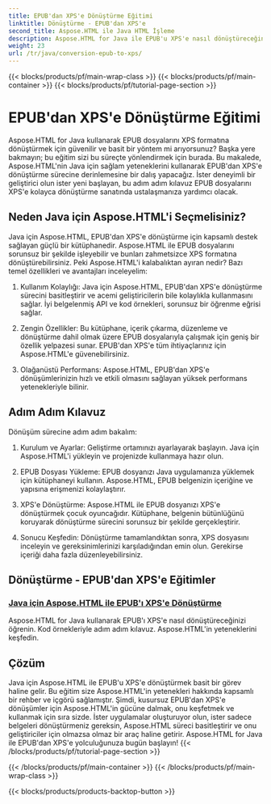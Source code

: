 ```yaml
---
title: EPUB'dan XPS'e Dönüştürme Eğitimi
linktitle: Dönüştürme - EPUB'dan XPS'e
second_title: Aspose.HTML ile Java HTML İşleme
description: Aspose.HTML for Java ile EPUB'u XPS'e nasıl dönüştüreceğinizi öğrenin. Bu eğitimlerde Aspose.HTML'in yeteneklerini keşfederek adım adım bir kılavuz ve kod örnekleri edinin.
weight: 23
url: /tr/java/conversion-epub-to-xps/
---
```


{{< blocks/products/pf/main-wrap-class >}}
{{< blocks/products/pf/main-container >}}
{{< blocks/products/pf/tutorial-page-section >}}

# EPUB'dan XPS'e Dönüştürme Eğitimi


Aspose.HTML for Java kullanarak EPUB dosyalarını XPS formatına dönüştürmek için güvenilir ve basit bir yöntem mi arıyorsunuz? Başka yere bakmayın; bu eğitim sizi bu süreçte yönlendirmek için burada. Bu makalede, Aspose.HTML'nin Java için sağlam yeteneklerini kullanarak EPUB'dan XPS'e dönüştürme sürecine derinlemesine bir dalış yapacağız. İster deneyimli bir geliştirici olun ister yeni başlayan, bu adım adım kılavuz EPUB dosyalarını XPS'e kolayca dönüştürme sanatında ustalaşmanıza yardımcı olacak.

## Neden Java için Aspose.HTML'i Seçmelisiniz?

Java için Aspose.HTML, EPUB'dan XPS'e dönüştürme için kapsamlı destek sağlayan güçlü bir kütüphanedir. Aspose.HTML ile EPUB dosyalarını sorunsuz bir şekilde işleyebilir ve bunları zahmetsizce XPS formatına dönüştürebilirsiniz. Peki Aspose.HTML'i kalabalıktan ayıran nedir? Bazı temel özellikleri ve avantajları inceleyelim:

1. Kullanım Kolaylığı: Java için Aspose.HTML, EPUB'dan XPS'e dönüştürme sürecini basitleştirir ve acemi geliştiricilerin bile kolaylıkla kullanmasını sağlar. İyi belgelenmiş API ve kod örnekleri, sorunsuz bir öğrenme eğrisi sağlar.

2. Zengin Özellikler: Bu kütüphane, içerik çıkarma, düzenleme ve dönüştürme dahil olmak üzere EPUB dosyalarıyla çalışmak için geniş bir özellik yelpazesi sunar. EPUB'dan XPS'e tüm ihtiyaçlarınız için Aspose.HTML'e güvenebilirsiniz.

3. Olağanüstü Performans: Aspose.HTML, EPUB'dan XPS'e dönüşümlerinizin hızlı ve etkili olmasını sağlayan yüksek performans yetenekleriyle bilinir.

## Adım Adım Kılavuz

Dönüşüm sürecine adım adım bakalım:

1. Kurulum ve Ayarlar: Geliştirme ortamınızı ayarlayarak başlayın. Java için Aspose.HTML'i yükleyin ve projenizde kullanmaya hazır olun.

2. EPUB Dosyası Yükleme: EPUB dosyanızı Java uygulamanıza yüklemek için kütüphaneyi kullanın. Aspose.HTML, EPUB belgenizin içeriğine ve yapısına erişmenizi kolaylaştırır.

3. XPS'e Dönüştürme: Aspose.HTML ile EPUB dosyanızı XPS'e dönüştürmek çocuk oyuncağıdır. Kütüphane, belgenin bütünlüğünü koruyarak dönüştürme sürecini sorunsuz bir şekilde gerçekleştirir.

4. Sonucu Keşfedin: Dönüştürme tamamlandıktan sonra, XPS dosyasını inceleyin ve gereksinimlerinizi karşıladığından emin olun. Gerekirse içeriği daha fazla düzenleyebilirsiniz.

## Dönüştürme - EPUB'dan XPS'e Eğitimler
### [Java için Aspose.HTML ile EPUB'ı XPS'e Dönüştürme](./convert-epub-to-xps/)
Aspose.HTML for Java kullanarak EPUB'ı XPS'e nasıl dönüştüreceğinizi öğrenin. Kod örnekleriyle adım adım kılavuz. Aspose.HTML'in yeteneklerini keşfedin.

## Çözüm

Java için Aspose.HTML ile EPUB'u XPS'e dönüştürmek basit bir görev haline gelir. Bu eğitim size Aspose.HTML'in yetenekleri hakkında kapsamlı bir rehber ve içgörü sağlamıştır. Şimdi, kusursuz EPUB'dan XPS'e dönüşümler için Aspose.HTML'in gücüne dalmak, onu keşfetmek ve kullanmak için sıra sizde. İster uygulamalar oluşturuyor olun, ister sadece belgeleri dönüştürmeniz gereksin, Aspose.HTML süreci basitleştirir ve onu geliştiriciler için olmazsa olmaz bir araç haline getirir. Aspose.HTML for Java ile EPUB'dan XPS'e yolculuğunuza bugün başlayın!
{{< /blocks/products/pf/tutorial-page-section >}}

{{< /blocks/products/pf/main-container >}}
{{< /blocks/products/pf/main-wrap-class >}}

{{< blocks/products/products-backtop-button >}}
